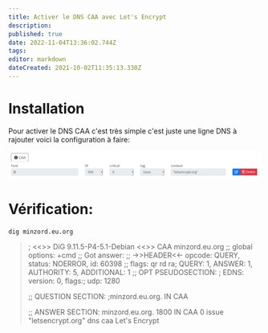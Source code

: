 ```yaml
---
title: Activer le DNS CAA avec Let's Encrypt
description: 
published: true
date: 2022-11-04T13:36:02.744Z
tags: 
editor: markdown
dateCreated: 2021-10-02T11:35:13.330Z
---
```


# Installation

Pour activer le DNS CAA c'est très simple c'est juste une ligne DNS à rajouter voici la configuration à faire:

![capture-d--cran-du-2020-09-30-21-32-06.png](img/capture-caa.png)

# Vérification:
`dig minzord.eu.org`

> ; <<>> DiG 9.11.5-P4-5.1-Debian <<>> CAA minzord.eu.org
> ;; global options: +cmd
> ;; Got answer:
> ;; ->>HEADER<<- opcode: QUERY, status: NOERROR, id: 60398
> ;; flags: qr rd ra; QUERY: 1, ANSWER: 1, AUTHORITY: 5, ADDITIONAL: 1
> ;; OPT PSEUDOSECTION:
> ; EDNS: version: 0, flags:; udp: 1280
> 
> ;; QUESTION SECTION:
> ;minzord.eu.org. IN CAA
> 
> ;; ANSWER SECTION:
> minzord.eu.org. 1800 IN CAA 0 issue "letsencrypt.org"
> dns caa Let's Encrypt
